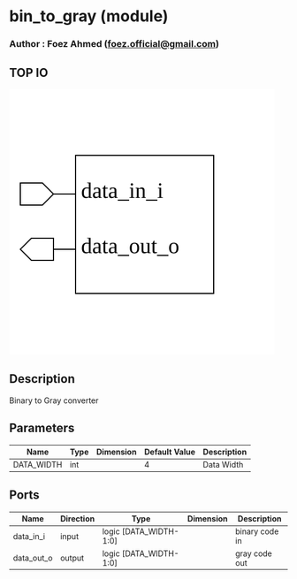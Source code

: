# bin_to_gray (module)

### Author : Foez Ahmed (foez.official@gmail.com)

## TOP IO
<img src="./bin_to_gray_top.svg">

## Description
 Binary to Gray converter

## Parameters
|Name|Type|Dimension|Default Value|Description|
|-|-|-|-|-|
|DATA_WIDTH|int||4|Data Width|

## Ports
|Name|Direction|Type|Dimension|Description|
|-|-|-|-|-|
|data_in_i|input|logic [DATA_WIDTH-1:0]||binary code in|
|data_out_o|output|logic [DATA_WIDTH-1:0]||gray code out|
